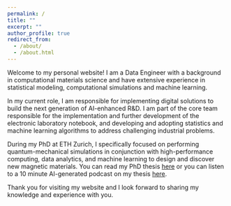 ```yaml
---
permalink: /
title: ""
excerpt: ""
author_profile: true
redirect_from: 
  - /about/
  - /about.html
---
```


Welcome to my personal website! I am a Data Engineer with a background in computational materials science and have extensive experience in statistical modeling, computational simulations and machine learning. 

In my current role, I am responsible for implementing digital solutions to build the next generation of AI-enhanced R&D. I am part of the core team responsible for the implementation and further development of the electronic laboratory notebook, and developing and adopting statistics and machine learning algorithms to address challenging industrial problems. 

During my PhD at ETH Zurich, I specifically focused on performing quantum-mechanical simulations in conjunction with high-performance computing, data analytics, and machine learning to design and discover new magnetic materials. You can read my PhD thesis [here](https://www.research-collection.ethz.ch/handle/20.500.11850/551783) or you can listen to a 10 minute AI-generated podcast on my thesis [here](). 

Thank you for visiting my website and I look forward to sharing my knowledge and experience with you.

